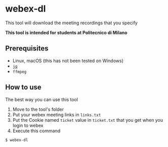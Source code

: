 # webex-dl
This tool will download the meeting recordings that you specify

**This tool is intended for students at Politecnico di Milano**

## Prerequisites
- Linux, macOS (this has not been tested on Windows)
- [`jq`](https://github.com/stedolan/jq)
- `ffmpeg`

## How to use
The best way you can use this tool

1. Move to the tool's folder
2. Put your webex meeting links in `links.txt`
3. Put the Cookie named `ticket` value in `ticket.txt` that you get when you login to webex
3. Execute this command

```sh
$ webex-dl
```